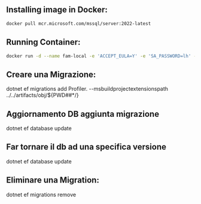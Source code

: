 ﻿## Installing image in Docker:
```bash
docker pull mcr.microsoft.com/mssql/server:2022-latest 
```

## Running Container:
```bash
docker run -d --name fam-local -e 'ACCEPT_EULA=Y' -e 'SA_PASSWORD=lh' -p 1433:1433 mcr.microsoft.com/mssql/server:2022-latest
```

## Creare una Migrazione:
dotnet ef migrations add Profiler.<MigrationName> --msbuildprojectextensionspath ../../artifacts/obj/${PWD##*/}

## Aggiornamento DB aggiunta migrazione
dotnet ef database update

## Far tornare il db ad una specifica versione
dotnet ef database update <NAME>

## Eliminare una Migration:
dotnet ef migrations remove